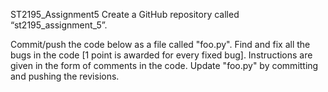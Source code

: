ST2195_Assignment5
Create a GitHub repository called “st2195_assignment_5”.

Commit/push the code below as a file called "foo.py".
Find and fix all the bugs in the code [1 point is awarded for every fixed bug]. Instructions are given in the form of comments in the code.
Update "foo.py" by committing and pushing the revisions.
